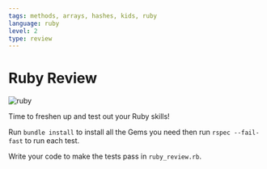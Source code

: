 ```yaml
---
tags: methods, arrays, hashes, kids, ruby
language: ruby
level: 2
type: review
---
```


# Ruby Review

![ruby](http://media2.giphy.com/media/12jdalMQkt7iM/200.gif)

Time to freshen up and test out your Ruby skills!

Run `bundle install` to install all the Gems you need then run `rspec --fail-fast` to run each test.

Write your code to make the tests pass in `ruby_review.rb`.